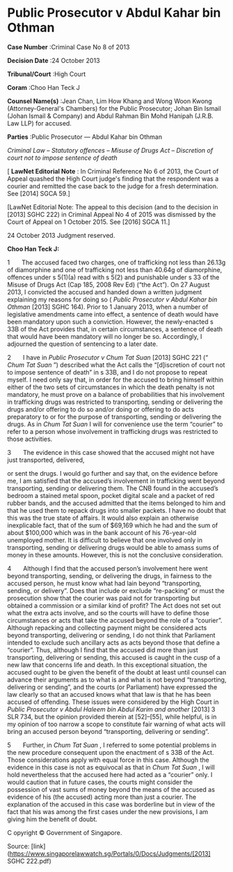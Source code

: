 # Public Prosecutor v Abdul Kahar bin Othman 



**Case Number** :Criminal Case No 8 of 2013 

**Decision Date** :24 October 2013 

**Tribunal/Court** :High Court 

**Coram** :Choo Han Teck J 

**Counsel Name(s)** :Jean Chan, Lim How Khang and Wong Woon Kwong (Attorney-General's Chambers) for the Public Prosecutor; Johan Bin Ismail (Johan Ismail & Company) and Abdul Rahman Bin Mohd Hanipah (J.R.B. Law LLP) for accused. 

**Parties** :Public Prosecutor — Abdul Kahar bin Othman 

_Criminal Law_ – _Statutory offences_ – _Misuse of Drugs Act_ – _Discretion of court not to impose sentence of death_ 

[ **LawNet Editorial Note** : In Criminal Reference No 6 of 2013, the Court of Appeal quashed the High Court judge's finding that the respondent was a courier and remitted the case back to the judge for a fresh determination. See <span class="citation">[2014] SGCA 59</span>.] 

[LawNet Editorial Note: The appeal to this decision (and to the decision in <span class="citation">[2013] SGHC 222</span>) in Criminal Appeal No 4 of 2015 was dismissed by the Court of Appeal on 1 October 2015. See <span class="citation">[2016] SGCA 11</span>.] 

24 October 2013 Judgment reserved. 

**Choo Han Teck J:** 

1       The accused faced two charges, one of trafficking not less than 26.13g of diamorphine and one of trafficking not less than 40.64g of diamorphine, offences under s 5(1)(a) read with s 5(2) and punishable under s 33 of the Misuse of Drugs Act (Cap 185, 2008 Rev Ed) (“the Act”). On 27 August 2013, I convicted the accused and handed down a written judgment explaining my reasons for doing so ( _Public Prosecutor v Abdul Kahar bin Othman_ <span class="citation">[2013] SGHC 164</span>). Prior to 1 January 2013, when a number of legislative amendments came into effect, a sentence of death would have been mandatory upon such a conviction. However, the newly-enacted s 33B of the Act provides that, in certain circumstances, a sentence of death that would have been mandatory will no longer be so. Accordingly, I adjourned the question of sentencing to a later date. 

2       I have in _Public Prosecutor v Chum Tat Suan_ <span class="citation">[2013] SGHC 221</span> (“ _Chum Tat Suan_ ”) described what the Act calls the “[d]iscretion of court not to impose sentence of death” in s 33B, and I do not propose to repeat myself. I need only say that, in order for the accused to bring himself within either of the two sets of circumstances in which the death penalty is not mandatory, he must prove on a balance of probabilities that his involvement in trafficking drugs was restricted to transporting, sending or delivering the drugs and/or offering to do so and/or doing or offering to do acts preparatory to or for the purpose of transporting, sending or delivering the drugs. As in _Chum Tat Suan_ I will for convenience use the term “courier” to refer to a person whose involvement in trafficking drugs was restricted to those activities. 

3       The evidence in this case showed that the accused might not have just transported, delivered, 


or sent the drugs. I would go further and say that, on the evidence before me, I am satisfied that the accused’s involvement in trafficking went beyond transporting, sending or delivering them. The CNB found in the accused’s bedroom a stained metal spoon, pocket digital scale and a packet of red rubber bands, and the accused admitted that the items belonged to him and that he used them to repack drugs into smaller packets. I have no doubt that this was the true state of affairs. It would also explain an otherwise inexplicable fact, that of the sum of $69,169 which he had and the sum of about $100,000 which was in the bank account of his 76-year-old unemployed mother. It is difficult to believe that one involved only in transporting, sending or delivering drugs would be able to amass sums of money in these amounts. However, this is not the conclusive consideration. 

4       Although I find that the accused person’s involvement here went beyond transporting, sending, or delivering the drugs, in fairness to the accused person, he must know what had lain beyond “transporting, sending, or delivery”. Does that include or exclude “re-packing” or must the prosecution show that the courier was paid not for transporting but obtained a commission or a similar kind of profit? The Act does not set out what the extra acts involve, and so the courts will have to define those circumstances or acts that take the accused beyond the role of a “courier”. Although repacking and collecting payment might be considered acts beyond transporting, delivering or sending, I do not think that Parliament intended to exclude such ancillary acts as acts beyond those that define a “courier”. Thus, although I find that the accused did more than just transporting, delivering or sending, this accused is caught in the cusp of a new law that concerns life and death. In this exceptional situation, the accused ought to be given the benefit of the doubt at least until counsel can advance their arguments as to what is and what is not beyond “transporting, delivering or sending”, and the courts (or Parliament) have expressed the law clearly so that an accused knows what that law is that he has been accused of offending. These issues were considered by the High Court in _Public Prosecutor v Abdul Haleem bin Abdul Karim and another_ <span class="citation">[2013] 3 SLR 734</span>, but the opinion provided therein at [52]–[55], while helpful, is in my opinion of too narrow a scope to constitute fair warning of what acts will bring an accused person beyond “transporting, delivering or sending”. 

5       Further, in _Chum Tat Suan_ , I referred to some potential problems in the new procedure consequent upon the enactment of s 33B of the Act. Those considerations apply with equal force in this case. Although the evidence in this case is not as equivocal as that in _Chum Tat Suan_ , I will hold nevertheless that the accused here had acted as a “courier” only. I would caution that in future cases, the courts might consider the possession of vast sums of money beyond the means of the accused as evidence of his (the accused) acting more than just a courier. The explanation of the accused in this case was borderline but in view of the fact that his was among the first cases under the new provisions, I am giving him the benefit of doubt. 

 C opyright © Government of Singapore. 


Source: [link](https://www.singaporelawwatch.sg/Portals/0/Docs/Judgments/[2013] SGHC 222.pdf)
